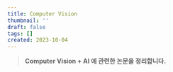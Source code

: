 ```yaml
---
title: Computer Vision
thumbnail: ''
draft: false
tags: []
created: 2023-10-04
---
```



 > 
 > **Computer Vision + AI 에 관련한 논문을 정리합니다.**
